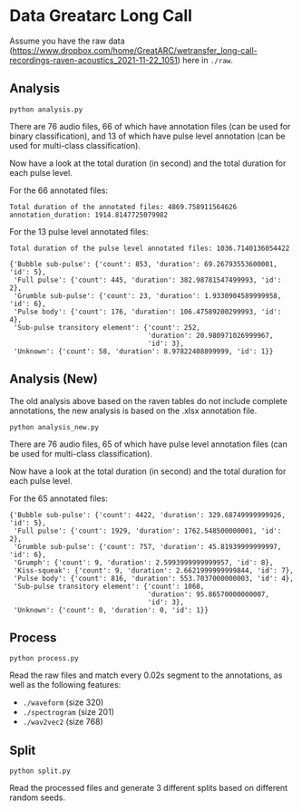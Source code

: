 # Data Greatarc Long Call

Assume you have the raw data (https://www.dropbox.com/home/GreatARC/wetransfer_long-call-recordings-raven-acoustics_2021-11-22_1051) here in `./raw`.

## Analysis

`python analysis.py`

There are 76 audio files, 66 of which have annotation files (can be used for binary classification), and 13 of which have pulse level annotation (can be used for multi-class classification).

Now have a look at the total duration (in second) and the total duration for each pulse level.

For the 66 annotated files:

```
Total duration of the annotated files: 4869.758911564626
annotation_duration: 1914.8147725079982
```

For the 13 pulse level annotated files:

```
Total duration of the pulse level annotated files: 1036.7140136054422

{'Bubble sub-pulse': {'count': 853, 'duration': 69.26793553600001, 'id': 5},
 'Full pulse': {'count': 445, 'duration': 382.98781547499993, 'id': 2},
 'Grumble sub-pulse': {'count': 23, 'duration': 1.9330904589999958, 'id': 6},
 'Pulse body': {'count': 176, 'duration': 106.47589200299993, 'id': 4},
 'Sub-pulse transitory element': {'count': 252,
                                  'duration': 20.980971026999967,
                                  'id': 3},
 'Unknown': {'count': 58, 'duration': 8.97822408899999, 'id': 1}}
```

## Analysis (New)

The old analysis above based on the raven tables do not include complete annotations, the new analysis is based on the .xlsx annotation file.

`python analysis_new.py`

There are 76 audio files, 65 of which have pulse level annotation files (can be used for multi-class classification).

Now have a look at the total duration (in second) and the total duration for each pulse level.

For the 65 annotated files:

```
{'Bubble sub-pulse': {'count': 4422, 'duration': 329.68749999999926, 'id': 5},
 'Full pulse': {'count': 1929, 'duration': 1762.548500000001, 'id': 2},
 'Grumble sub-pulse': {'count': 757, 'duration': 45.81939999999997, 'id': 6},
 'Grumph': {'count': 9, 'duration': 2.5993999999999957, 'id': 8},
 'Kiss-squeak': {'count': 9, 'duration': 2.6621999999999844, 'id': 7},
 'Pulse body': {'count': 816, 'duration': 553.7037000000003, 'id': 4},
 'Sub-pulse transitory element': {'count': 1068,
                                  'duration': 95.86570000000007,
                                  'id': 3},
 'Unknown': {'count': 0, 'duration': 0, 'id': 1}}
```

## Process

`python process.py`

Read the raw files and match every 0.02s segment to the annotations, as well as the following features:

- `./waveform` (size 320)
- `./spectrogram` (size 201)
- `./wav2vec2` (size 768)

## Split

`python split.py`

Read the processed files and generate 3 different splits based on different random seeds.
